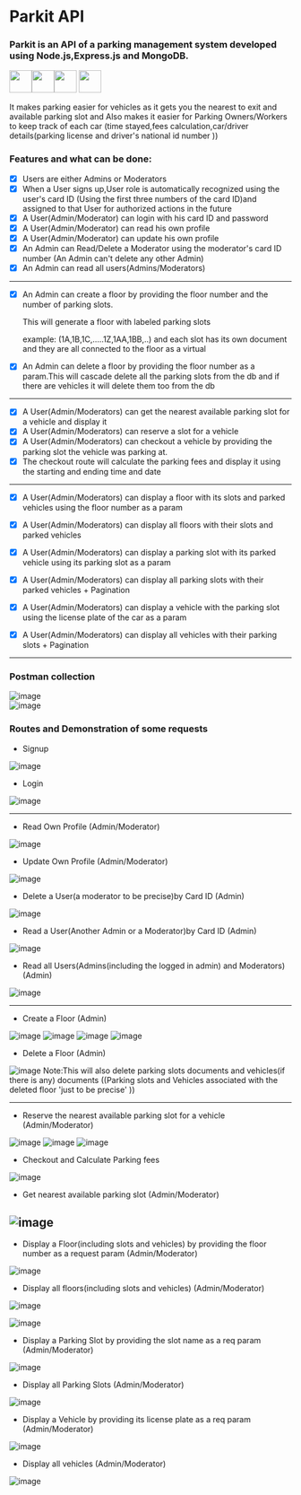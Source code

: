 # Parkit API

### Parkit is an API of a parking management system developed using Node.js,Express.js and MongoDB.</br>
<img src="https://cdn.jsdelivr.net/gh/devicons/devicon/icons/javascript/javascript-plain.svg" height=40 width=40 /><img src="https://cdn.jsdelivr.net/gh/devicons/devicon/icons/nodejs/nodejs-plain.svg" height=40 width=40/><img src="https://www.vectorlogo.zone/logos/expressjs/expressjs-icon.svg" height=40 width=40 />  <img src="https://cdn.jsdelivr.net/gh/devicons/devicon/icons/mongodb/mongodb-plain-wordmark.svg" height=40 width=40 />





It makes parking easier for vehicles as it gets you the nearest to exit and available parking slot and Also makes it easier for Parking Owners/Workers to keep track of each car (time stayed,fees calculation,car/driver details(parking license and driver's national id number ))



### Features and what can be done:



- [x]  Users are either Admins or Moderators
- [x] When a User signs up,User role is automatically recognized using the user's card ID (Using the first three numbers of the card ID)and assigned to that User for authorized actions in the future
- [x] A User(Admin/Moderator) can login with his card ID and password
- [x] A User(Admin/Moderator) can read his own profile
- [x] A User(Admin/Moderator) can update his own profile
- [x] An Admin can Read/Delete a Moderator using the moderator's card ID number (An Admin can't delete any other Admin)
- [x] An Admin can read all users(Admins/Moderators)

---



- [x] An Admin can create a floor by providing the floor number and the number of parking slots.

  This will generate a floor with labeled parking slots 

  example: (1A,1B,1C,.....1Z,1AA,1BB,..) and each slot has its own document and they are all connected to the floor as a virtual

- [x] An Admin can delete a floor by providing the floor number as a param.This will cascade delete all the parking slots from the db and if there are vehicles it will delete them too from the db 

  

---

- [x] A User(Admin/Moderators) can get the nearest available parking slot for a vehicle and display it
- [x] A User(Admin/Moderators) can reserve a slot for a vehicle
- [x] A User(Admin/Moderators) can checkout a vehicle by providing the parking slot the vehicle was parking at.
- [x] The checkout route will calculate the parking fees and display it using the starting and ending time and date

---

- [x] A User(Admin/Moderators) can display a floor with its slots and parked vehicles using the floor number as a param
- [x] A User(Admin/Moderators) can display all floors with their slots and parked vehicles
- [x] A User(Admin/Moderators) can display a parking slot with its parked vehicle using its parking slot as a param
- [x] A User(Admin/Moderators) can display all parking slots with their parked vehicles + Pagination
- [x] A User(Admin/Moderators) can display a vehicle with the parking slot using the license plate of the car as a param
- [x] A User(Admin/Moderators) can display all vehicles with their parking slots + Pagination





---
### Postman collection
![image](https://user-images.githubusercontent.com/78238174/136584844-d16bf759-3c4e-4fa1-8814-2a5ad42d8803.png)
</br>![image](https://user-images.githubusercontent.com/78238174/136584970-b57253fe-2899-4e57-a1a8-ebea70a3c1d0.png)


### Routes and Demonstration of some requests

- Signup

![image](https://user-images.githubusercontent.com/78238174/136580443-8ca6d394-3443-4932-9085-b7a387f79363.png)


- Login

![image](https://user-images.githubusercontent.com/78238174/136580559-a127635a-31a7-42fc-ae0b-c903ae5e721e.png)

---
- Read Own Profile (Admin/Moderator)

![image](https://user-images.githubusercontent.com/78238174/136585492-51d4831c-924c-4cd2-8105-03ceaa9430ae.png)

- Update Own Profile (Admin/Moderator)

![image](https://user-images.githubusercontent.com/78238174/136585909-1dfbb249-14ab-4445-970b-967b5064761d.png)

- Delete a User(a moderator to be precise)by Card ID (Admin)

![image](https://user-images.githubusercontent.com/78238174/136586367-0ca9c861-f2e3-4001-ab5e-3cf91f012131.png)

- Read a User(Another Admin or a Moderator)by Card ID (Admin)

![image](https://user-images.githubusercontent.com/78238174/136586818-b11fc610-45e1-4e21-b28d-ab9ec1f9a3c7.png)

- Read all Users(Admins(including the logged in admin) and Moderators)  (Admin)

![image](https://user-images.githubusercontent.com/78238174/136587307-76eef669-6a71-4270-ab47-b3dffb45d60e.png)


---
- Create a Floor (Admin)

![image](https://user-images.githubusercontent.com/78238174/136587804-ad220e25-d692-4da0-89a7-9261b9d382ff.png)
![image](https://user-images.githubusercontent.com/78238174/136588038-e56ba834-00c4-4d84-97f6-05c8db69ac84.png)
![image](https://user-images.githubusercontent.com/78238174/136588133-6e8ef8e7-1959-4fde-88eb-08346670a451.png)
![image](https://user-images.githubusercontent.com/78238174/136588390-666e2c90-baad-4cc1-95e3-d1dc4e5c86bf.png)

- Delete a Floor (Admin)

![image](https://user-images.githubusercontent.com/78238174/136596463-251fa840-6c73-4b54-ac0a-83a25b57c8d8.png)
 Note:This will also delete parking slots documents and vehicles(if there is any) documents ((Parking slots and Vehicles associated with the deleted floor 'just to be precise' ))


---
- Reserve the nearest available parking slot for a vehicle (Admin/Moderator)

![image](https://user-images.githubusercontent.com/78238174/136589342-a2903bd2-9d80-4f32-b8c9-9a43664a8993.png)
![image](https://user-images.githubusercontent.com/78238174/136589522-9d5de944-0fd9-40ce-ad80-ab735f9886e2.png)
![image](https://user-images.githubusercontent.com/78238174/136591468-6d210baa-4831-4c04-88e0-41966ff17ea4.png)


- Checkout and Calculate Parking fees

![image](https://user-images.githubusercontent.com/78238174/136593289-677124dd-db28-480a-930c-b0772245106a.png)




- Get nearest available parking slot (Admin/Moderator)

![image](https://user-images.githubusercontent.com/78238174/136588788-29767e84-e882-476c-81a1-8ff1ef526901.png)
---
- Display a Floor(including slots and vehicles) by providing the floor number as a request param (Admin/Moderator)

![image](https://user-images.githubusercontent.com/78238174/136590162-8ed32873-5128-4f32-be1b-67f518589317.png)

- Display all floors(including slots and vehicles) (Admin/Moderator)

![image](https://user-images.githubusercontent.com/78238174/136609528-2a6fd8a5-48c8-4c0a-9898-000c6328a769.png)

![image](https://user-images.githubusercontent.com/78238174/136609497-65d9998f-1f4c-46da-acd5-a6eac182b208.png)


- Display a Parking Slot by providing the slot name as a req param (Admin/Moderator)

![image](https://user-images.githubusercontent.com/78238174/136591870-0aa4b42c-592a-4942-92f2-1a389d93fa32.png)

- Display all Parking Slots (Admin/Moderator)

![image](https://user-images.githubusercontent.com/78238174/136609822-48a3cb5c-2209-4078-bda4-341ded8da794.png)

- Display a Vehicle by providing its license plate as a req param (Admin/Moderator)

![image](https://user-images.githubusercontent.com/78238174/136592127-a8c10a9a-b6ad-4c94-8045-5bfde92471f8.png)

- Display all vehicles (Admin/Moderator)

![image](https://user-images.githubusercontent.com/78238174/136609992-726f37ee-ba25-49d1-9939-9d5e3f741075.png)




